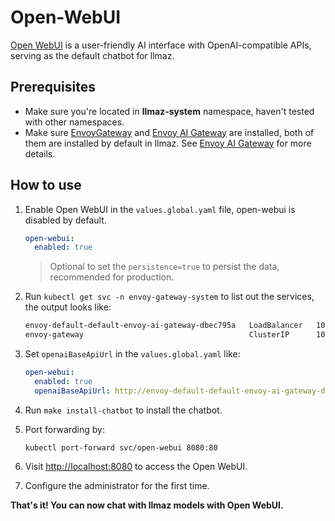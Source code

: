 # Open-WebUI

[Open WebUI](https://github.com/open-webui/open-webui) is a user-friendly AI interface with OpenAI-compatible APIs, serving as the default chatbot for llmaz.

## Prerequisites

- Make sure you're located in **llmaz-system** namespace, haven't tested with other namespaces.
- Make sure [EnvoyGateway](https://github.com/envoyproxy/gateway) and [Envoy AI Gateway](https://github.com/envoyproxy/ai-gateway) are installed, both of them are installed by default in llmaz. See [Envoy AI Gateway](docs/envoy-ai-gateway.md) for more details.

## How to use

1. Enable Open WebUI in the `values.global.yaml` file, open-webui is disabled by default.

    ```yaml
    open-webui:
      enabled: true
    ```

    > Optional to set the `persistence=true` to persist the data, recommended for production.

2. Run `kubectl get svc -n envoy-gateway-system` to list out the services, the output looks like:

    ```cmd
    envoy-default-default-envoy-ai-gateway-dbec795a   LoadBalancer   10.96.145.150   <pending>     80:30548/TCP                              132m
    envoy-gateway                                     ClusterIP      10.96.52.76     <none>        18000/TCP,18001/TCP,18002/TCP,19001/TCP   172m
    ```

3. Set `openaiBaseApiUrl` in the `values.global.yaml` like:

    ```yaml
    open-webui:
      enabled: true
      openaiBaseApiUrl: http://envoy-default-default-envoy-ai-gateway-dbec795a.envoy-gateway-system.svc.cluster.local/v1
    ```

4. Run `make install-chatbot` to install the chatbot.

5. Port forwarding by:
    ```
    kubectl port-forward svc/open-webui 8080:80
    ```

6. Visit [http://localhost:8080](http://localhost:8080) to access the Open WebUI.

7. Configure the administrator for the first time.

**That's it! You can now chat with llmaz models with Open WebUI.**
